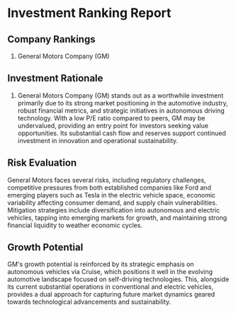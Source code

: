 # Investment Ranking Report

## Company Rankings
1. General Motors Company (GM)

## Investment Rationale
1. General Motors Company (GM) stands out as a worthwhile investment primarily due to its strong market positioning in the automotive industry, robust financial metrics, and strategic initiatives in autonomous driving technology. With a low P/E ratio compared to peers, GM may be undervalued, providing an entry point for investors seeking value opportunities. Its substantial cash flow and reserves support continued investment in innovation and operational sustainability.

## Risk Evaluation
General Motors faces several risks, including regulatory challenges, competitive pressures from both established companies like Ford and emerging players such as Tesla in the electric vehicle space, economic variability affecting consumer demand, and supply chain vulnerabilities. Mitigation strategies include diversification into autonomous and electric vehicles, tapping into emerging markets for growth, and maintaining strong financial liquidity to weather economic cycles.

## Growth Potential
GM's growth potential is reinforced by its strategic emphasis on autonomous vehicles via Cruise, which positions it well in the evolving automotive landscape focused on self-driving technologies. This, alongside its current substantial operations in conventional and electric vehicles, provides a dual approach for capturing future market dynamics geared towards technological advancements and sustainability.
